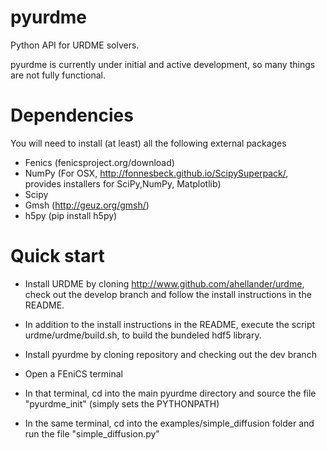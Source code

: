 pyurdme
=======

Python API for URDME solvers.

pyurdme is currently under initial and active development, so many things are not fully functional.

Dependencies
=============
You will need to install (at least) all the following external packages

- Fenics (fenicsproject.org/download)
- NumPy (For OSX, http://fonnesbeck.github.io/ScipySuperpack/, provides installers for SciPy,NumPy, Matplotlib)
- Scipy 
- Gmsh (http://geuz.org/gmsh/)
- h5py (pip install h5py)

Quick start
==============

- Install URDME by cloning http://www.github.com/ahellander/urdme, check out the develop branch and follow the install instructions in the README.
- In addition to the install instructions in the README, execute the script urdme/urdme/build.sh, to build the bundeled hdf5 library. 
- Install pyurdme by cloning repository and checking out the dev branch

- Open a FEniCS terminal
- In that terminal, cd into the main pyurdme directory and source the file "pyurdme_init" (simply sets the PYTHONPATH)
- In the same terminal, cd into the examples/simple_diffusion folder and run the file "simple_diffusion.py"
